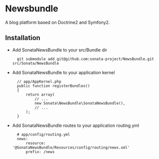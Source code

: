 # Newsbundle

A blog platform based on Doctrine2 and Symfony2.

## Installation

* Add SonataNewsBundle to your src/Bundle dir

        git submodule add git@github.com:sonata-project/NewsBundle.git src/Sonata/NewsBundle

* Add SonataNewsBundle to your application kernel

        // app/AppKernel.php
        public function registerBundles()
        {
            return array(
                // ...
                new Sonata\NewsBundle\SonataNewsBundle(),
                // ...
            );
        }

* Add SonataNewsBundle routes to your application routing.yml

        # app/config/routing.yml
        news:
            resource: '@SonataNewsBundle/Resources/config/routing/news.xml'
            prefix: /news
